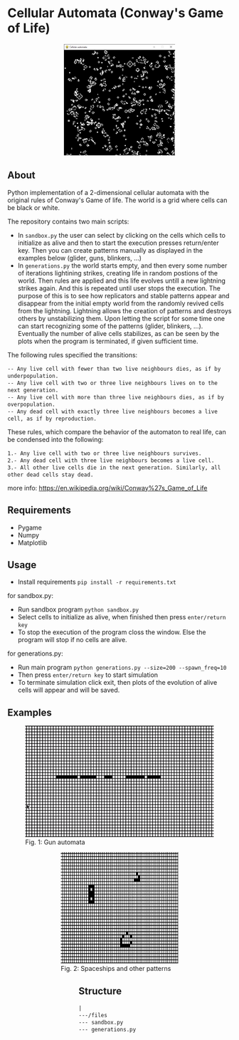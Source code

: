 # Cellular Automata (Conway's Game of Life)
<p align="center">
  <img src = "files/world.png" height="250"/>
<p/>
   
## About
Python implementation of a 2-dimensional cellular automata with the original rules of Conway's Game of life. The world is a grid where cells can be black or white.

The repository contains two main scripts:
* In `sandbox.py` the user can select by clicking on the cells which cells to initialize as alive and then to start the execution presses return/enter key. Then you can create patterns manually as displayed in the examples below (glider, guns, blinkers, ...)
* In `generations.py` the world starts empty, and then every some number of iterations lightining strikes, creating life in random postions of the world. Then rules are applied and this life evolves untill a new lightning strikes again. And this is repeated until user stops the execution. The purpose of this is to see how replicators and stable patterns appear and disappear from the initial empty world from the randomly revived cells from the lightning. Lightning allows the creation of patterns and destroys others by unstabilizing them. Upon letting the script for some time one can start recognizing some of the patterns (glider, blinkers, ...). Eventually the number of alive cells stabilizes, as can be seen by the plots when the program is terminated, if given sufficient time.

 The following rules specified the transitions:
```
-- Any live cell with fewer than two live neighbours dies, as if by underpopulation.
-- Any live cell with two or three live neighbours lives on to the next generation.
-- Any live cell with more than three live neighbours dies, as if by overpopulation.
-- Any dead cell with exactly three live neighbours becomes a live cell, as if by reproduction.
```
These rules, which compare the behavior of the automaton to real life, can be condensed into the following:
```
1.- Any live cell with two or three live neighbours survives.
2.- Any dead cell with three live neighbours becomes a live cell.
3.- All other live cells die in the next generation. Similarly, all other dead cells stay dead.
```
more info: https://en.wikipedia.org/wiki/Conway%27s_Game_of_Life

## Requirements
* Pygame
* Numpy
* Matplotlib

## Usage
* Install requirements `pip install -r requirements.txt`

for sandbox.py:
* Run sandbox program `python sandbox.py`
* Select cells to initialize as alive, when finished then press `enter/return key`
* To stop the execution of the program closs the window. Else the program will stop if no cells are alive.

for generations.py:
* Run main program `python generations.py --size=200 --spawn_freq=10`
* Then press `enter/return key` to start simulation
* To terminate simulation click exit, then plots of the evolution of alive cells will appear and will be saved.

## Examples
<figure>
  <img src = "files/gun_automata.gif" height="250"/>
  <figcaption>Fig. 1: Gun automata <figcaption/>
<figure/>

<figure>
  <img src = "files/spaceships_automata.gif" height="250"/>
  <figcaption>Fig. 2: Spaceships and other patterns <figcaption/>
<figure/>

## Structure
```
|
---/files
--- sandbox.py
--- generations.py
```

